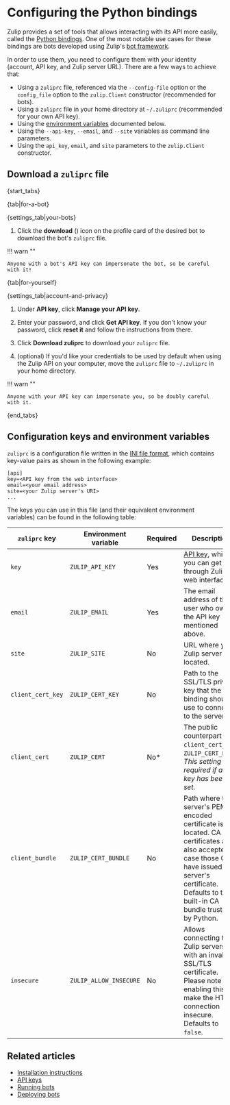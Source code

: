 # Configuring the Python bindings

Zulip provides a set of tools that allows interacting with its API more
easily, called the [Python bindings](https://pypi.python.org/pypi/zulip/).
One of the most notable use cases for these bindings are bots developed
using Zulip's [bot framework](/api/writing-bots).

In order to use them, you need to configure them with your identity
(account, API key, and Zulip server URL). There are a few ways to
achieve that:

- Using a `zuliprc` file, referenced via the `--config-file` option or
  the `config_file` option to the `zulip.Client` constructor
  (recommended for bots).
- Using a `zuliprc` file in your home directory at `~/.zuliprc`
  (recommended for your own API key).
- Using the [environment
  variables](https://en.wikipedia.org/wiki/Environment_variable)
  documented below.
- Using the `--api-key`, `--email`, and `--site` variables as command
  line parameters.
- Using the `api_key`, `email`, and `site` parameters to the
  `zulip.Client` constructor.

## Download a `zuliprc` file

{start_tabs}

{tab|for-a-bot}

{settings_tab|your-bots}

1. Click the **download** (<i class="fa fa-download"></i>) icon on the profile
   card of the desired bot to download the bot's `zuliprc` file.

!!! warn ""

    Anyone with a bot's API key can impersonate the bot, so be careful with it!

{tab|for-yourself}

{settings_tab|account-and-privacy}

1. Under **API key**, click **Manage your API key**.

1. Enter your password, and click **Get API key**. If you don't know your
   password, click **reset it** and follow the
   instructions from there.

1. Click **Download zuliprc** to download your `zuliprc` file.

1. (optional) If you'd like your credentials to be used by default
   when using the Zulip API on your computer, move the `zuliprc` file
   to `~/.zuliprc` in your home directory.

!!! warn ""

    Anyone with your API key can impersonate you, so be doubly careful with it.

{end_tabs}

## Configuration keys and environment variables

`zuliprc` is a configuration file written in the
[INI file format](https://en.wikipedia.org/wiki/INI_file),
which contains key-value pairs as shown in the following example:

```
[api]
key=<API key from the web interface>
email=<your email address>
site=<your Zulip server's URI>
...
```

The keys you can use in this file (and their equivalent environment variables)
can be found in the following table:

<table class="table">
    <thead>
        <tr>
            <th><code>zuliprc</code> key</th>
            <th>Environment variable</th>
            <th>Required</th>
            <th>Description</th>
        </tr>
    </thead>
    <tr>
        <td><code>key</code></td>
        <td><code>ZULIP_API_KEY</code></td>
        <td>Yes</td>
        <td>
            <a href="/api/api-keys">API key</a>, which you can get through
            Zulip's web interface.
        </td>
    </tr>
    <tr>
        <td><code>email</code></td>
        <td><code>ZULIP_EMAIL</code></td>
        <td>Yes</td>
        <td>
            The email address of the user who owns the API key mentioned
            above.
        </td>
    </tr>
    <tr>
        <td><code>site</code></td>
        <td><code>ZULIP_SITE</code></td>
        <td>No</td>
        <td>
            URL where your Zulip server is located.
        </td>
    </tr>
    <tr>
        <td><code>client_cert_key</code></td>
        <td><code>ZULIP_CERT_KEY</code></td>
        <td>No</td>
        <td>
            Path to the SSL/TLS private key that the binding should use to
            connect to the server.
        </td>
    </tr>
    <tr>
        <td><code>client_cert</code></td>
        <td><code>ZULIP_CERT</code></td>
        <td>No*</td>
        <td>
            The public counterpart of <code>client_cert_key</code>/
            <code>ZULIP_CERT_KEY</code>. <i>This setting is required if a cert
            key has been set.</i>
        </td>
    </tr>
    <tr>
        <td><code>client_bundle</code></td>
        <td><code>ZULIP_CERT_BUNDLE</code></td>
        <td>No</td>
        <td>
            Path where the server's PEM-encoded certificate is located. CA
            certificates are also accepted, in case those CA's have issued the
            server's certificate. Defaults to the built-in CA bundle trusted
            by Python.
        </td>
    </tr>
    <tr>
        <td><code>insecure</code></td>
        <td><code>ZULIP_ALLOW_INSECURE</code></td>
        <td>No</td>
        <td>
            Allows connecting to Zulip servers with an invalid SSL/TLS
            certificate. Please note that enabling this will make the HTTPS
            connection insecure. Defaults to <code>false</code>.
        </td>
    </tr>
</table>

## Related articles

* [Installation instructions](/api/installation-instructions)
* [API keys](/api/api-keys)
* [Running bots](/api/running-bots)
* [Deploying bots](/api/deploying-bots)
